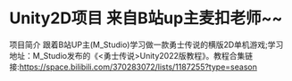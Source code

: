 # Unity2D项目 来自B站up主麦扣老师~~
项目简介
跟着B站UP主(M_Studio)学习做一款勇士传说的横版2D单机游戏;学习地址：M_Studio发布的《<勇士传说>Unity2022版教程》。教程合集链接:https://space.bilibili.com/370283072/lists/1187255?type=season
